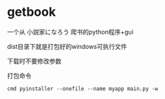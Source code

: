 # getbook
一个从 小説家になろう 爬书的python程序+gui  
  

dist目录下就是打包好的windows可执行文件  
  
下载时不要修改参数  
  
打包命令  

`cmd
pyinstaller --onefile --name myapp main.py -w 
`
